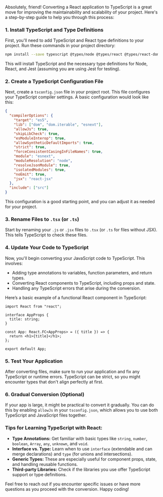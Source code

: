Absolutely, friend! Converting a React application to TypeScript is a great move for improving the maintainability and scalability of your project. Here's a step-by-step guide to help you through this process:

### 1. Install TypeScript and Type Definitions
First, you'll need to add TypeScript and React type definitions to your project. Run these commands in your project directory:

```bash
npm install --save typescript @types/node @types/react @types/react-dom @types/jest
```

This will install TypeScript and the necessary type definitions for Node, React, and Jest (assuming you are using Jest for testing).

### 2. Create a TypeScript Configuration File
Next, create a `tsconfig.json` file in your project root. This file configures your TypeScript compiler settings. A basic configuration would look like this:

```json
{
  "compilerOptions": {
    "target": "es5",
    "lib": ["dom", "dom.iterable", "esnext"],
    "allowJs": true,
    "skipLibCheck": true,
    "esModuleInterop": true,
    "allowSyntheticDefaultImports": true,
    "strict": true,
    "forceConsistentCasingInFileNames": true,
    "module": "esnext",
    "moduleResolution": "node",
    "resolveJsonModule": true,
    "isolatedModules": true,
    "noEmit": true,
    "jsx": "react-jsx"
  },
  "include": ["src"]
}
```

This configuration is a good starting point, and you can adjust it as needed for your project.

### 3. Rename Files to `.tsx` (or `.ts`)
Start by renaming your `.js` or `.jsx` files to `.tsx` (or `.ts` for files without JSX). This tells TypeScript to check these files.

### 4. Update Your Code to TypeScript
Now, you'll begin converting your JavaScript code to TypeScript. This involves:
- Adding type annotations to variables, function parameters, and return types.
- Converting React components to TypeScript, including props and state.
- Handling any TypeScript errors that arise during the conversion.

Here’s a basic example of a functional React component in TypeScript:

```tsx
import React from "react";

interface AppProps {
  title: string;
}

const App: React.FC<AppProps> = ({ title }) => {
  return <h1>{title}</h1>;
};

export default App;
```

### 5. Test Your Application
After converting files, make sure to run your application and fix any TypeScript or runtime errors. TypeScript can be strict, so you might encounter types that don't align perfectly at first.

### 6. Gradual Conversion (Optional)
If your app is large, it might be practical to convert it gradually. You can do this by enabling `allowJs` in your `tsconfig.json`, which allows you to use both TypeScript and JavaScript files together.

### Tips for Learning TypeScript with React:
- **Type Annotations:** Get familiar with basic types like `string`, `number`, `boolean`, `Array`, `any`, `unknown`, and `void`.
- **Interface vs. Type:** Learn when to use `interface` (extendable and can merge declarations) and `type` (for unions and intersections).
- **Generic Types:** These are especially useful for component props, state, and handling reusable functions.
- **Third-party Libraries:** Check if the libraries you use offer TypeScript support or type definitions.

Feel free to reach out if you encounter specific issues or have more questions as you proceed with the conversion. Happy coding!